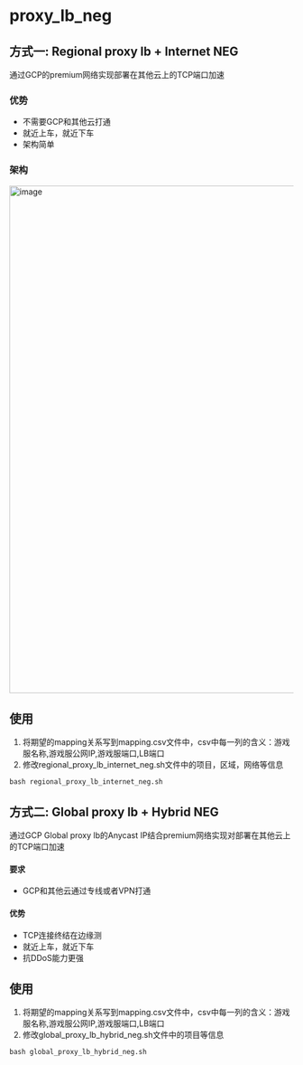 # proxy_lb_neg

## 方式一: Regional proxy lb + Internet NEG
通过GCP的premium网络实现部署在其他云上的TCP端口加速

### 优势
- 不需要GCP和其他云打通
- 就近上车，就近下车
- 架构简单

### 架构
<img width="898" alt="image" src="https://github.com/hellof20/regional_proxy_lb_internet_neg/assets/8756642/f1eedb6d-5ee1-4e59-8368-28f4a19e5df7">

## 使用
1. 将期望的mapping关系写到mapping.csv文件中，csv中每一列的含义：游戏服名称,游戏服公网IP,游戏服端口,LB端口
2. 修改regional_proxy_lb_internet_neg.sh文件中的项目，区域，网络等信息
```
bash regional_proxy_lb_internet_neg.sh
```

## 方式二: Global proxy lb + Hybrid NEG
通过GCP Global proxy lb的Anycast IP结合premium网络实现对部署在其他云上的TCP端口加速

#### 要求
- GCP和其他云通过专线或者VPN打通

#### 优势
- TCP连接终结在边缘测
- 就近上车，就近下车
- 抗DDoS能力更强

## 使用
1. 将期望的mapping关系写到mapping.csv文件中，csv中每一列的含义：游戏服名称,游戏服公网IP,游戏服端口,LB端口
2. 修改global_proxy_lb_hybrid_neg.sh文件中的项目等信息
```
bash global_proxy_lb_hybrid_neg.sh
```
